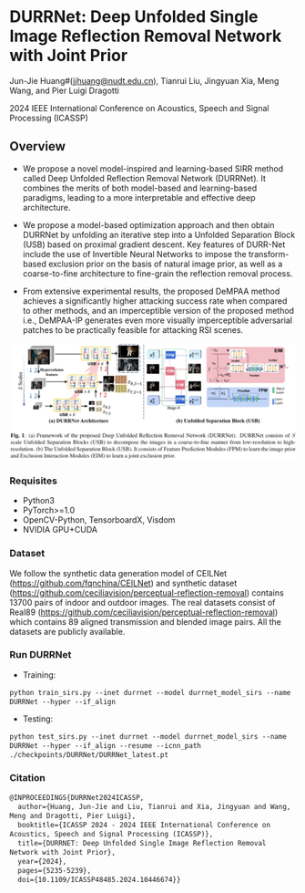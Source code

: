 # DURRNet: Deep Unfolded Single Image Reflection Removal Network with Joint Prior
Jun-Jie Huang#(jjhuang@nudt.edu.cn), Tianrui Liu, Jingyuan Xia, Meng Wang, and Pier Luigi Dragotti

2024 IEEE International Conference on Acoustics, Speech and Signal Processing (ICASSP)


## Overview

- We propose a novel model-inspired and learning-based SIRR method called Deep Unfolded Reflection Removal Network (DURRNet). It combines the merits of both model-based and learning-based paradigms, leading to a more interpretable and effective deep architecture.
    
- We propose a model-based optimization approach and then obtain DURRNet by unfolding an iterative step into a Unfolded Separation Block (USB) based on proximal gradient descent. Key features of DURR-Net include the use of Invertible Neural Networks to impose the transform-based exclusion prior on the basis of natural image prior, as well as a coarse-to-fine architecture to fine-grain the reflection removal process.
  
- From extensive experimental results, the proposed DeMPAA method achieves a significantly higher attacking success rate when compared to other methods, and an imperceptible version of the proposed method i.e.,
DeMPAA-IP generates even more visually imperceptible adversarial patches to be practically feasible for attacking RSI scenes.

![Image text](./overview.png)


### Requisites

- Python3
- PyTorch>=1.0
- OpenCV-Python, TensorboardX, Visdom
- NVIDIA GPU+CUDA

### Dataset

We follow the synthetic data generation model of CEILNet (https://github.com/fqnchina/CEILNet) and synthetic dataset (https://github.com/ceciliavision/perceptual-reflection-removal) contains 13700 pairs of indoor and outdoor images. The real datasets consist of Real89 (https://github.com/ceciliavision/perceptual-reflection-removal) which contains 89 aligned transmission and blended image pairs. All the datasets are publicly available.


### Run DURRNet
- Training:

```
python train_sirs.py --inet durrnet --model durrnet_model_sirs --name DURRNet --hyper --if_align
```

- Testing:

```
python test_sirs.py --inet durrnet --model durrnet_model_sirs --name DURRNet --hyper --if_align --resume --icnn_path ./checkpoints/DURRNet/DURRNet_latest.pt
```

### Citation
```
@INPROCEEDINGS{DURRNet2024ICASSP,
  author={Huang, Jun-Jie and Liu, Tianrui and Xia, Jingyuan and Wang, Meng and Dragotti, Pier Luigi},
  booktitle={ICASSP 2024 - 2024 IEEE International Conference on Acoustics, Speech and Signal Processing (ICASSP)}, 
  title={DURRNET: Deep Unfolded Single Image Reflection Removal Network with Joint Prior}, 
  year={2024},
  pages={5235-5239},
  doi={10.1109/ICASSP48485.2024.10446674}}


```

